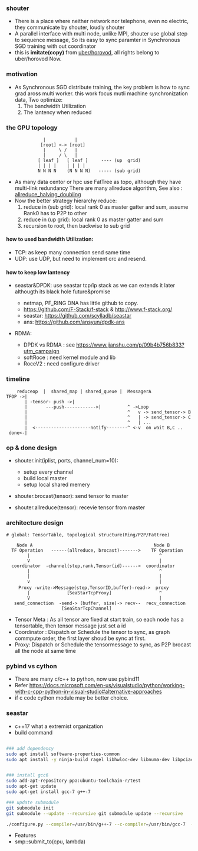 ### shouter
- There is a place where neither network  nor telephone, even no electric, they communicate by shouter, loudly shouter
- A parallel interface with multi node, unlike MPI, shouter use global step to sequence message, So its easy to sync paramter in Synchronous SGD training with out coordinator
- this is **imitate(copy)** from [uber/horovod](https://github.com/uber/horovod), all rights belong to uber/horovod Now.

### motivation
- As Synchronous SGD distribute training, the key problem is how to sync grad aross multi worker.
  this work focus mutli machine synchronization data, Two optimize:
    1. The bandwidth Utilization
    2. The lantency when reduced 

### the GPU topology 
```
              |           |
             [root] <-> [root]
              |     \ /   |
              |     / \   |
            [ leaf ]   [ leaf ]     ---- (up  grid)
            | | | |    | | | |
            N N N N    (N N N N)   ----- (sub grid)
```
- As many data centor or hpc use FatTree as topo, although they have multi-link redundancy
  There are many allreduce algorithm, See also : [allreduce_halving_doubling](https://github.com/facebookincubator/gloo/blob/master/docs/algorithms.md#allreduce_halving_doubling)
- Now the better strategy hierarchy reduce:
    1. reduce in (sub grid): local rank 0 as master gatter and sum, assume Rank0 has to P2P to other
    2. reduce in (up grid):  local rank 0 as master gatter and sum
    3. recursion to root, then backwise to sub grid


####  how to used bandwidth Utilization:
- TCP: as keep many connection send same time
- UDP: use UDP, but need to implement crc and resend.

#### how to keep low lantency
- seastar&DPDK: use seastar tcp/ip stack as we can extends it later althougth its black hole future&promise 
  -  netmap, PF_RING DNA has little github to copy.
  - https://github.com/F-Stack/f-stack & http://www.f-stack.org/
  - seastar: https://github.com/scylladb/seastar
  - ans: https://github.com/ansyun/dpdk-ans

- RDMA: 
  - DPDK vs RDMA : see https://www.jianshu.com/p/09b4b756b833?utm_campaign
  - softRoce : need kernel module and lib 
  - RoceV2 : need configure driver

### timeline

``` 
    reduceop  |  shared_map | shared_queue |  MessagerA      
TFOP ->|
       | -tensor- push ->|
       |       ---push------------>|          ^ ->Loop 
       |                                      ^   v -> send_tensor-> B 
       |                                      ^   | -> send_tensor-> C
       |                                      ^   | ...
       |  <---------------------notify--------^ <-v  on wait B,C ..
 done<-|
``` 

### op & done design
- shouter.init(iplist, ports, channel_num=10): 
   - setup every channel
   - build local master
   - setup local shared memery

- shouter.brocast(tensor): send tensor to master 
- shouter.allreduce(tensor): recevie tensor from master


### architecture design
```
# global: TensorTable, topological structure(Ring/P2P/Fattree)

    Node A                                              Node B         
  TF Operation   ------(allreduce, brocast)------->    TF Operation  
        |                                                 ^                    
        V                                                 |
  coordinator  -channel(step,rank,Tensor(id)------>  coordinator
        |                                                 ^  
        |                                                 |   
        v                                                 |   
　   Proxy -write->Message(step,TensorID,buffer)-read->  proxy
        |              [SeaStarTcpProxy]                  ^      
        V                                                 |
   send_connection  -send-> (buffer, size)-> recv--  recv_connection
                     [SeaStarTcpChannel]

```
- Tensor Meta : As all tensor are fixed at start train, so each node has a tensortable, then tensor message just set a id
- Coordinator : Dispatch or  Schedule the tensor to sync, as graph commpute order, the first layer shoud be sync at first.
- Proxy:  Dispatch or  Schedule the tensormessage to sync, as P2P brocast all the node at same time


### pybind vs cython
- There are many c/c++ to python, now use pybind11 
- Refer https://docs.microsoft.com/en-us/visualstudio/python/working-with-c-cpp-python-in-visual-studio#alternative-approaches
- if c code cython module may be better choice.

### seastar
- c++17 what a extremist organization
- build command
```bash

### add dependency
sudo apt install software-properties-common 
sudo apt install -y ninja-build ragel libhwloc-dev libnuma-dev libpciaccess-dev libcrypto++-dev libboost-all-dev libxml2-dev xfslibs-dev libgnutls28-dev liblz4-dev libsctp-dev gcc make libprotobuf-dev protobuf-compiler python3 libunwind8-dev systemtap-sdt-dev libtool cmake libyaml-cpp-dev


### install gcc6
sudo add-apt-repository ppa:ubuntu-toolchain-r/test
sudo apt-get update
sudo apt-get install gcc-7 g++-7

### update submodule
git submodule init 
git submodule --update --recursive git submodule update --recursive

./configure.py --compiler=/usr/bin/g++-7 --c-compiler=/usr/bin/gcc-7  --pie --cflags="-fPIC -D_GLIBCXX_USE_CXX11_ABI=0"  --enable-dpdk  --static-boost  --enable-hwloc --c++-dialect=gnu++17 --mode=release
```
- Features
 - smp::submit_to(cpu, lambda)
